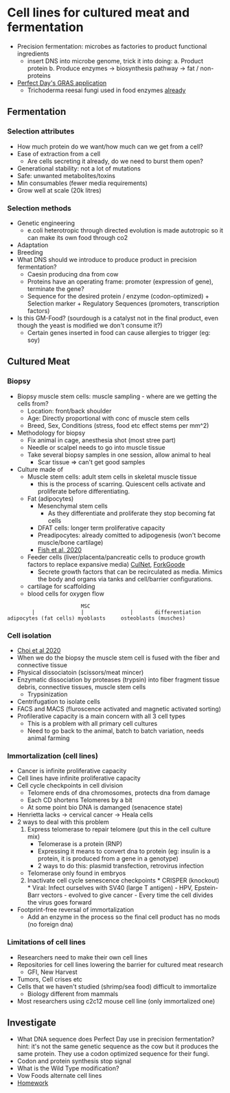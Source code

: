 # Cell lines for cultured meat and fermentation

* Precision fermentation: microbes as factories to product functional
  ingredients
    - insert DNS into microbe genome, trick it into doing:
        a. Product protein
        b. Produce enzymes -> biosynthesis pathway -> fat / non-proteins
* [Perfect Day's GRAS
  application](https://www.fda.gov/media/136754/download#:~:text=the%20notified%20substance-,Perfect%20Day%2C%20Inc.,a%20source%20of%20dietary%20protein.)
    - Trichoderma reesai fungi used in food enzymes [already](https://pubmed.ncbi.nlm.nih.gov/7765573/)

## Fermentation

### Selection attributes

* How much protein do we want/how much can we get from a cell?
* Ease of extraction from a cell
    - Are cells secreting it already, do we need to burst them open?
* Generational stability: not a lot of mutations
* Safe: unwanted metabolites/toxins
* Min consumables (fewer media requirements)
* Grow well at scale (20k litres)

### Selection methods

* Genetic engineering
    - e.coli heterotropic through directed evolution is made autotropic so it
      can make its own food through co2
* Adaptation
* Breeding
* What DNS should we introduce to produce product in precision fermentation?
    - Caesin producing dna from cow
    - Proteins have an operating frame: promoter (expression of gene), terminate
      the gene?
    - Sequence for the desired protein / enzyme (codon-optimized) +
        Selection marker +
        Regulatory Sequences (promoters, transcription factors)
* Is this GM-Food? (sourdough is a catalyst not in the final product, even though
  the yeast is modified we don't consume it?)
    - Certain genes inserted in food can cause allergies to trigger (eg: soy)

## Cultured Meat

### Biopsy

* Biopsy muscle stem cells: muscle sampling - where are we getting the cells
  from?
    - Location: front/back shoulder
    - Age: Directly proportional with conc of muscle stem cells
    - Breed, Sex, Conditions (stress, food etc effect stems per mm^2)
* Methodology for biopsy
    - Fix animal in cage, anesthesia shot (most stree part)
    - Needle or scalpel needs to go into muscle tissue
    - Take several biopsy samples in one session, allow animal to heal
        * Scar tissue => can't get good samples
* Culture made of
    - Muscle stem cells: adult stem cells in skeletal muscle tissue
        * this is the process of scarring. Quiescent cells activate and
          proliferate before differentiating.
    - Fat (adipocytes)
        * Mesenchymal stem cells
            - As they differentiate and proliferate they stop becoming fat cells
        * DFAT cells: longer term proliferative capacity
        * Preadipocytes: already comitted to adipogenesis (won't become muscle/bone cartilage)
        * [Fish et al, 2020](https://www.ncbi.nlm.nih.gov/pmc/articles/PMC7051019/)
    - Feeder cells (liver/placenta/pancreatic cells to produce growth factors to
      replace expansive media) [CulNet](https://www.culturedabundance.com/post/patent-analysis-integriculture-landscape-analysis), [ForkGoode](https://www.culturedabundance.com/post/patent-analysis-fork-and-goode-s-novel-bioreactor-system)
        * Secrete growth factors that can be recirculated as media. Mimics the
          body and organs via tanks and cell/barrier configurations.
    - cartilage for scaffolding
    - blood cells for oxygen flow

```
                        MSC
        |               |               |       differentiation
adipocytes (fat cells) myoblasts     osteoblasts (musches)
```


### Cell isolation

* [Choi et al 2020]()
* When we do the biopsy the muscle stem cell is fused with the fiber and
  connective tissue
* Physical dissociatoin (scissors/meat mincer)
* Enzymatic dissociation by proteases (trypsin) into fiber fragment tissue
  debris, connective tissues, muscle stem cells
    - Trypsinization
* Centrifugation to isolate cells
* FACS and MACS (fluroscence activated and magnetic activated sorting)
* Profilerative capacity is a main concern with all 3 cell types
    - This is a problem with all primary cell cultures
    - Need to go back to the animal, batch to batch variation, needs animal
      farming

### Immortalization (cell lines)

* Cancer is infinite proliferative capacity
* Cell lines have infinite proliferative capacity
* Cell cycle checkpoints in cell division
    - Telomere ends of dna chromosomes, protects dna from damage
    - Each CD shortens Telomeres by a bit
    - At some point bio DNA is damanged (senacence state)
* Henrietta lacks -> cervical cancer -> Heala cells
* 2 ways to deal with this problem
    1. Express telomerase to repair telomere (put this in the cell culture mix)
        * Telomerase is a protein (RNP)
        * Expressing it means to convert dna to protein (eg: insulin is a
          protein, it is produced from a gene in a genotype)
        * 2 ways to do this: plasmid transfection, retrovirus infection
    - Telomerase only found in embryos
    2. Inactivate cell cycle senescence checkpoints
            * CRISPER (knockout)
            * Viral: Infect ourselves with SV40 (large T antigen)
                - HPV, Epstein-Barr vectors
                - evolved to give cancer
                - Every time the cell divides the virus goes forward
* Footprint-free reversal of immortalization
    - Add an enzyme in the process so the final cell product has no mods (no
      foreign dna)

### Limitations of cell lines

* Researchers need to make their own cell lines
* Repositories for cell lines lowering the barrier for cultured meat research
    - GFI, New Harvest
* Tumors, Cell crises etc
* Cells that we haven't studied (shrimp/sea food) difficult to immortalize
    - Biology different from mammals
* Most researchers using c2c12 mouse cell line (only immortalized one)

## Investigate

* What DNA sequence does Perfect Day use in precision fermentation? hint: it's
  not the same genetic sequence as the cow but it produces the same protein.
They use a codon optimized sequence for their fungi.
* Codon and protein synthesis stop signal
* What is the Wild Type modification?
* Vow Foods alternate cell lines
* [Homework](https://drive.google.com/drive/folders/1p0LsDn22Ta7ICQj9h-AEMxT5y-xFwzKE)



